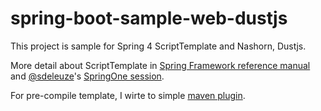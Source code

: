 # spring-boot-sample-web-dustjs
This project is sample for Spring 4 ScriptTemplate and Nashorn, Dustjs.

More detail about ScriptTemplate in [Spring Framework reference manual](http://docs.spring.io/spring/docs/current/spring-framework-reference/htmlsingle/#view-script) and [@sdeleuze](https://twitter.com/sdeleuze)'s [SpringOne session](https://speakerdeck.com/sdeleuze/isomorphic-templating-with-spring-boot-nashorn-and-react).

For pre-compile template, I wirte to simple [maven plugin](https://github.com/chanwookpark/dustjs-maven-plugin).


